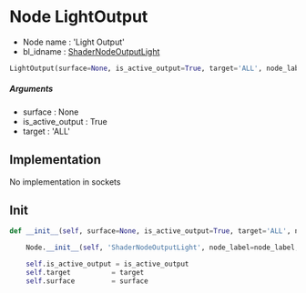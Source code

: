 # Node LightOutput

- Node name : 'Light Output'
- bl_idname : [ShaderNodeOutputLight](https://docs.blender.org/api/current/bpy.types.ShaderNodeOutputLight.html)


``` python
LightOutput(surface=None, is_active_output=True, target='ALL', node_label=None, node_color=None, **kwargs)
```
##### Arguments

- surface : None
- is_active_output : True
- target : 'ALL'

## Implementation

No implementation in sockets

## Init

``` python
def __init__(self, surface=None, is_active_output=True, target='ALL', node_label=None, node_color=None, **kwargs):

    Node.__init__(self, 'ShaderNodeOutputLight', node_label=node_label, node_color=node_color, **kwargs)

    self.is_active_output = is_active_output
    self.target          = target
    self.surface         = surface
```
